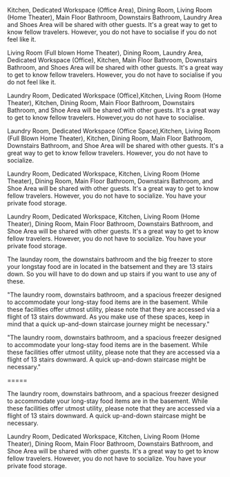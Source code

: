 Kitchen, Dedicated Workspace (Office Area), Dining Room, Living Room (Home Theater), Main Floor Bathroom, Downstairs Bathroom, Laundry Area and Shoes Area will be shared with other guests. It's a great way to get to know fellow travelers. However, you do not have to socialise if you do not feel like it. 

Living Room (Full blown Home Theater), Dining Room, Laundry Area, Dedicated Workspace (Office), Kitchen, Main Floor Bathroom, Downstairs Bathroom, and Shoes Area will be shared with other guests. It's a great way to get to know fellow travelers. However, you do not have to socialise if you do not feel like it.

Laundry Room, Dedicated Workspace (Office),Kitchen, Living Room (Home Theater), Kitchen, Dining Room, Main Floor Bathroom, Downstairs Bathroom, and Shoe Area will be shared with other guests. It's a great way to get to know fellow travelers. However,you do not have to socialise.


Laundry Room, Dedicated Workspace (Office Space),Kitchen, Living Room (Full Blown Home Theater), Kitchen, Dining Room, Main Floor Bathroom, Downstairs Bathroom, and Shoe Area will be shared with other guests. It's a great way to get to know fellow travelers. However, you do not have to socialize.



Laundry Room, Dedicated Workspace, Kitchen, Living Room (Home Theater), Dining Room, Main Floor Bathroom, Downstairs Bathroom, and Shoe Area will be shared with other guests. It's a great way to get to know fellow travelers. However, you do not have to socialize. You have your private food storage.


Laundry Room, Dedicated Workspace, Kitchen, Living Room (Home Theater), Dining Room, Main Floor Bathroom, Downstairs Bathroom, and Shoe Area will be shared with other guests. It's a great way to get to know fellow travelers. However, you do not have to socialize. You have your private food storage.


The launday room, the downstairs bathroom and the big freezer to store your longstay food are in located in the batsement and they are 13 stairs down. So you will have to do down and up stairs if you want to use any of these.



"The laundry room, downstairs bathroom, and a spacious freezer designed to accommodate your long-stay food items are in the basement. While these facilities offer utmost utility, please note that they are accessed via a flight of 13 stairs downward. As you make use of these spaces, keep in mind that a quick up-and-down staircase journey might be necessary."



"The laundry room, downstairs bathroom, and a spacious freezer designed to accommodate your long-stay food items are in the basement. While these facilities offer utmost utility, please note that they are accessed via a flight of 13 stairs downward. A quick up-and-down staircase might be necessary."



===== 

The laundry room, downstairs bathroom, and a spacious freezer designed to accommodate your long-stay food items are in the basement. While these facilities offer utmost utility, please note that they are accessed via a flight of 13 stairs downward. A quick up-and-down staircase might be necessary.




Laundry Room, Dedicated Workspace, Kitchen, Living Room (Home Theater), Dining Room, Main Floor Bathroom, Downstairs Bathroom, and Shoe Area will be shared with other guests. It's a great way to get to know fellow travelers. However, you do not have to socialize. You have your private food storage.